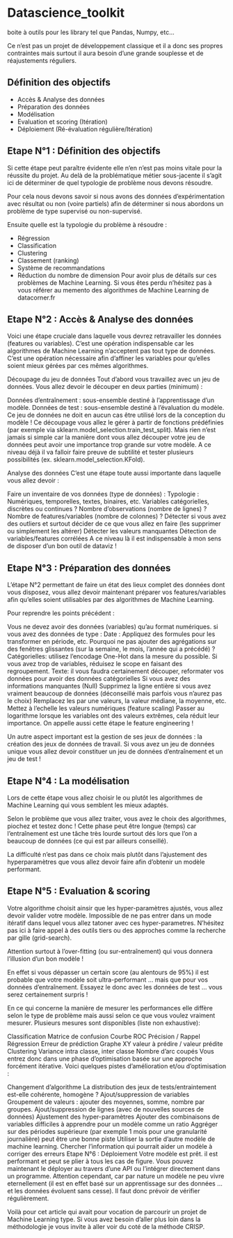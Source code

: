 # Datascience_toolkit
boite à outils pour les library tel que Pandas, Numpy, etc...

Ce n’est pas un projet de développement classique et il a donc ses propres contraintes mais surtout il aura besoin d’une grande souplesse et de réajustements réguliers.

## Définition des objectifs
- Accès & Analyse des données
- Préparation des données
- Modélisation
- Evaluation et scoring (Itération)
- Déploiement (Ré-évaluation régulière/Itération)

## Etape N°1 : Définition des objectifs
Si cette étape peut paraître évidente elle n’en n’est pas moins vitale pour la réussite du projet. Au delà de la problématique métier sous-jacente il s’agit ici de déterminer de quel typologie de problème nous devons résoudre.

Pour cela nous devons savoir si nous avons des données d’expérimentation avec résultat ou non (voire partiels) afin de déterminer si nous abordons un problème de type supervisé ou non-supervisé.

Ensuite quelle est la typologie du problème à résoudre :

- Régression
- Classification
- Clustering
- Classement (ranking)
- Système de recommandations
- Réduction du nombre de dimension
Pour avoir plus de détails sur ces problèmes de Machine Learning. Si vous êtes perdu n’hésitez pas à vous référer au memento des algorithmes de Machine Learning de datacorner.fr

## Etape N°2 : Accès & Analyse des données
Voici une étape cruciale dans laquelle vous devrez retravailler les données (features ou variables). C’est une opération indispensable car les algorithmes de Machine Learning n’acceptent pas tout type de données. 
C’est une opération nécessaire afin d’affiner les variables pour qu’elles soient mieux gérées par ces mêmes algorithmes.

Découpage du jeu de données
Tout d’abord vous travaillez avec un jeu de données. Vous allez devoir le découper en deux parties (minimum) :

Données d’entraînement : sous-ensemble destiné à l’apprentissage d’un modèle.
Données de test : sous-ensemble destiné à l’évaluation du modèle. Ce jeu de données ne doit en aucun cas être utilisé lors de la conception du modèle !
Ce découpage vous allez le gérer à partir de fonctions prédéfinies (par exemple via sklearn.model_selection.train_test_split). Mais rien n’est jamais si simple car la manière dont vous allez découper votre jeu de données peut avoir une importance trop grande sur votre modèle.
A ce niveau déjà il va falloir faire preuve de subtilité et tester plusieurs possibilités (ex. sklearn.model_selection.KFold).

Analyse des données
C’est une étape toute aussi importante dans laquelle vous allez devoir :

Faire un inventaire de vos données (type de données) :
Typologie : Numériques, temporelles, textes, binaires, etc.
Variables catégorielles, discrètes ou continues ?
Nombre d’observations (nombre de lignes) ?
Nombre de features/variables (nombre de colonnes) ?
Détecter si vous avez des outliers et surtout décider de ce que vous allez en faire (les supprimer ou simplement les altérer)
Détecter les valeurs manquantes
Détection de variables/features corrélées
A ce niveau là il est indispensable à mon sens de disposer d’un bon outil de dataviz !

## Etape N°3 : Préparation des données
L’étape N°2 permettant de faire un état des lieux complet des données dont vous disposez, vous allez devoir maintenant préparer vos features/variables afin qu’elles soient utilisables par des algorithmes de Machine Learning.

Pour reprendre les points précédent :

Vous ne devez avoir des données (variables) qu’au format numériques. si vous avez des données de type :
Date : Appliquez des formules pour les transformer en période, etc. Pourquoi ne pas ajouter des agrégations sur des fenêtres glissantes (sur la semaine, le mois, l’année qui a précédé) ?
Catégorielles: utilisez l’encodage One-Hot dans la mesure du possible. Si vous avez trop de variables, réduisez le scope en faisant des regroupement.
Texte: il vous faudra certainement découper, reformater vos données pour avoir des données catégorielles
Si vous avez des informations manquantes (Null)
Supprimez la ligne entière si vous avez vraiment beaucoup de données (déconseillé mais parfois vous n’aurez pas le choix)
Remplacez les par une valeurs, la valeur médiane, la moyenne, etc.
Mettez à l’echelle les valeurs numériques (feature scaling)
Passer au logarithme lorsque les variables ont des valeurs extrêmes, cela réduit leur importance.
On appelle aussi cette étape le feature engineering !

Un autre aspect important est la gestion de ses jeux de données : la création des jeux de données de travail. Si vous avez un jeu de données unique vous allez devoir constituer un jeu de données d’entraînement et un jeu de test !

## Etape N°4 : La modélisation
Lors de cette étape vous allez choisir le ou plutôt les algorithmes de Machine Learning qui vous semblent les mieux adaptés.

Selon le problème que vous allez traiter, vous avez le choix des algorithmes, piochez et testez donc ! Cette phase peut être longue (temps) car l’entraînement est une tâche très lourde surtout dés lors que l’on a beaucoup de données (ce qui est par ailleurs conseillé).

La difficulté n’est pas dans ce choix mais plutôt dans l’ajustement des hyperparamètres que vous allez devoir faire afin d’obtenir un modèle performant.

## Etape N°5 : Evaluation & scoring
Votre algorithme choisit ainsir que les hyper-paramètres ajustés, vous allez devoir valider votre modèle. Impossible de ne pas entrer dans un mode itératif dans lequel vous allez tatoner avec ces hyper-parametres.
N’hésitez pas ici à faire appel à des outils tiers ou des approches comme la recherche par gille (grid-search).

Attention surtout à l’over-fitting (ou sur-entraînement) qui vous donnera l’illusion d’un bon modèle !

En effet si vous dépasser un certain score (au alentours de 95%) il est probable que votre modèle soit ultra-performant … mais que pour vos données d’entraînement. Essayez le donc avec les données de test … vous serez certainement surpris !

En ce qui concerne la manière de mesurer les performances elle diffère selon le type de problème mais aussi selon ce que vous voulez vraiment mesurer. Plusieurs mesures sont disponibles (liste non exhaustive):

Classification
Matrice de confusion
Courbe ROC
Précision / Rappel
Régression
Erreur de prédiction
Graphe XY valeur à prédire / valeur prédite
Clustering
Variance intra classe, inter classe
Nombre d’arc coupés
Vous entrez donc dans une phase d’optimisation basée sur une approche forcément itérative. Voici quelques pistes d’amélioration et/ou d’optimisation :

Changement d’algorithme
La distribution des jeux de tests/entraintement est-elle cohérente, homogène ?
Ajout/suppression de variables
Groupement de valeurs : ajouter des moyennes, somme, nombre par groupes.
Ajout/suppression de lignes (avec de nouvelles sources de données)
Ajustement des hyper-paramètres
Ajouter des combinaisons de variables difficiles à apprendre pour un modèle comme un ratio
Aggréger sur des périodes supérieure (par exemple 1 mois pour une granularité journalière) peut être une bonne piste
Utiliser la sortie d’autre modèle de machine learning.
Chercher l’information qui pourrait aider un modèle à corriger des erreurs
Etape N°6 : Déploiement
Votre modèle est prêt. il est performant et peut se plier à tous les cas de figure. Vous pouvez maintenant le déployer au travers d’une API ou l’intégrer directement dans un programme. Attention cependant, car par nature un modèle ne peu vivre eternellement (il est en effet basé sur un apprentissage sur des données … et les données évoluent sans cesse). Il faut donc prévoir de vérifier régulièrement.

Voilà pour cet article qui avait pour vocation de parcourir un projet de Machine Learning type. Si vous avez besoin d’aller plus loin dans la méthodologie je vous invite à aller voir du coté de la méthode CRISP.

